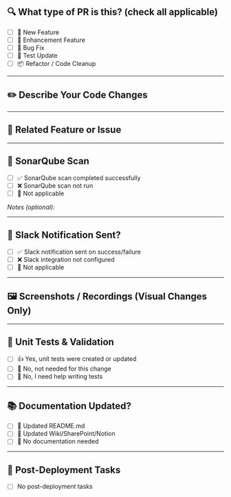 ## 🔍 What type of PR is this? (check all applicable)
- [ ] 🍕 New Feature
- [ ] 🎨 Enhancement Feature
- [ ] 🐛 Bug Fix
- [ ] 🧪 Test Update
- [ ] 📦 Refactor / Code Cleanup

---

## ✏️ Describe Your Code Changes
<!-- 
Please do not leave this blank.
This PR [adds/removes/fixes/replaces] the [feature/bug/etc].
Include purpose and what was changed.
-->

---

## 🔗 Related Feature or Issue
<!-- 
Link related issues using: Fixes #123 or Closes #456
You can also add links to supporting Jira/Trello documents if applicable.
-->

---

## 🧪 SonarQube Scan
<!-- Confirm that a code quality scan has been run -->
- [ ] ✅ SonarQube scan completed successfully
- [ ] ❌ SonarQube scan not run
- [ ] 🤔 Not applicable

_Notes (optional):_

---

## 💬 Slack Notification Sent?
<!-- Confirm whether a Slack message was triggered by your CI/CD pipeline -->
- [ ] ✅ Slack notification sent on success/failure
- [ ] ❌ Slack integration not configured
- [ ] 🤔 Not applicable

---

## 🖼️ Screenshots / Recordings (Visual Changes Only)
<!-- 
If this PR changes any UI, please include screenshots or recordings.
Provide SharePoint or public links if needed.
-->

---

## 🧪 Unit Tests & Validation
- [ ] 👍 Yes, unit tests were created or updated
- [ ] 🙅 No, not needed for this change
- [ ] 🙋 No, I need help writing tests

---

## 📚 Documentation Updated?
- [ ] 📜 Updated README.md
- [ ] 📕 Updated Wiki/SharePoint/Notion
- [ ] 🙅 No documentation needed

---

## 🚀 Post-Deployment Tasks
<!-- 
List any tasks that need to be done after deployment:
- e.g., DB migration, clear cache, notify stakeholders
-->
- [ ] No post-deployment tasks